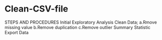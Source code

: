 # Clean-CSV-file
 STEPS AND  PROCEDURES
Initial Exploratory Analysis
Clean Data;
a.Rmove missing value
b.Remove duplication
c.Remove outlier
Summary Statistic
Export Data

